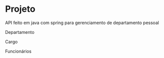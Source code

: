 # Projeto
API feito em java com spring para gerenciamento de departamento pessoal

Departamento 

Cargo

Funcionários


